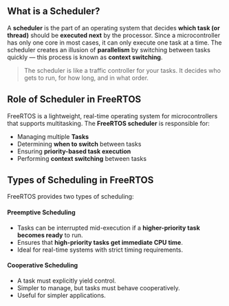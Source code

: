 ## What is a Scheduler?

A **scheduler** is the part of an operating system that decides **which task
(or thread)** should be **executed next** by the processor. Since a
microcontroller has only one core in most cases, it can only execute one task at a time. The scheduler creates an illusion of
**parallelism** by switching between tasks quickly — this process is known as
**context switching**.

> The scheduler is like a traffic controller for your tasks. It decides who gets
to run, for how long, and in what order.

## Role of Scheduler in FreeRTOS

FreeRTOS is a lightweight, real-time operating system for microcontrollers that
supports multitasking. The **FreeRTOS scheduler** is responsible for:
- Managing multiple **Tasks**
- Determining **when to switch** between tasks
- Ensuring **priority-based task execution**
- Performing **context switching** between tasks

## Types of Scheduling in FreeRTOS

FreeRTOS provides two types of scheduling:


<!-- tabs:start -->

#### **Preemptive Scheduling**
- Tasks can be interrupted mid-execution if a **higher-priority task becomes
  ready** to run.
- Ensures that **high-priority tasks get immediate CPU time**.
- Ideal for real-time systems with strict timing requirements.

#### **Cooperative Scheduling**
- A task must explicitly yield control.
- Simpler to manage, but tasks must behave cooperatively.
- Useful for simpler applications.

<!-- tabs:end -->
